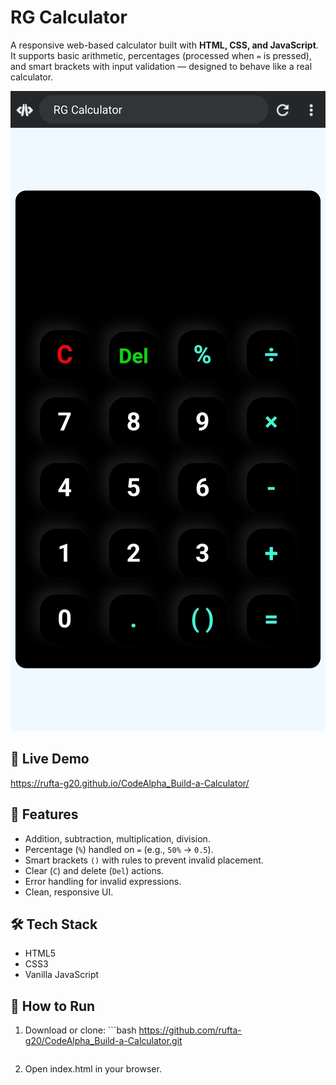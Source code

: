 # RG Calculator

A responsive web-based calculator built with **HTML, CSS, and JavaScript**.  
It supports basic arithmetic, percentages (processed when `=` is pressed), and smart brackets with input validation — designed to behave like a real calculator.

![Calculator Screenshot](screenshot.png)

## 🚀 Live Demo
https://rufta-g20.github.io/CodeAlpha_Build-a-Calculator/

## 📌 Features
- Addition, subtraction, multiplication, division.
- Percentage (`%`) handled on `=` (e.g., `50%` → `0.5`).
- Smart brackets `()` with rules to prevent invalid placement.
- Clear (`C`) and delete (`Del`) actions.
- Error handling for invalid expressions.
- Clean, responsive UI.

## 🛠️ Tech Stack
- HTML5  
- CSS3  
- Vanilla JavaScript

## 📂 How to Run
1. Download or clone: ```bash
   https://github.com/rufta-g20/CodeAlpha_Build-a-Calculator.git
   ```
2. Open index.html in your browser.
